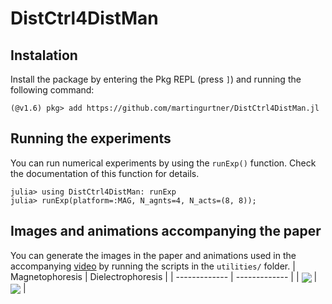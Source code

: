 # DistCtrl4DistMan

## Instalation
Install the package by entering the Pkg REPL (press `]`) and running the following command:
```
(@v1.6) pkg> add https://github.com/martingurtner/DistCtrl4DistMan.jl
```

## Running the experiments
You can run numerical experiments by using the `runExp()` function. Check the documentation of this function for details.
```
julia> using DistCtrl4DistMan: runExp
julia> runExp(platform=:MAG, N_agnts=4, N_acts=(8, 8));
```

## Images and animations accompanying the paper
You can generate the images in the paper and animations used in the accompanying [video](https://youtu.be/P6HzgRZ4wuA) by running the scripts in the `utilities/` folder.
| Magnetophoresis  | Dielectrophoresis |
| ------------- | ------------- |
| <img src="docs/simul_MAG.gif" align="center" />  | <img src="docs/simul_DEP.gif" align="center" />  |
